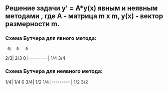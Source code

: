 ## Решение задачи y' = A*y(x) явным и неявным методами , где A - матрица m x m, y(x) - вектор размерности m.
### Схема Бутчера для явного метода:
     0|  0   0
   2/3| 2/3  0
      |---------
      | 1/4 3/4
### Схема Бутчера для неявного метода:
   1/4| 1/4  0
   3/4| 1/2 1/4
      |---------
      | 1/2 3/2